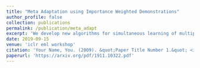 ```yaml
---
title: "Meta Adaptation using Importance Weighted Demonstrations"
author_profile: false
collection: publications
permalink: /publication/meta_adapt
excerpt: 'We develop new algorithms for simultaneous learning of multiple tasks (e.g., image classification, depth estimation), and for adapting to unseen task/domain distributions within those high-level tasks (e.g., different environments). First, we learn common representations underlying all tasks. We then propose an attention mechanism to dynamically specialize the network, at runtime, for each task. Our approach is based on weighting each feature map of the backbone network, based on its relevance to a particular task.'
date: 2019-09-15
venue: 'iclr eml workshop'
citation: 'Your Name, You. (2009). &quot;Paper Title Number 1.&quot; <i>Journal 1</i>. 1(1).'
paperurl: 'https://arxiv.org/pdf/1911.10322.pdf'
---
```

